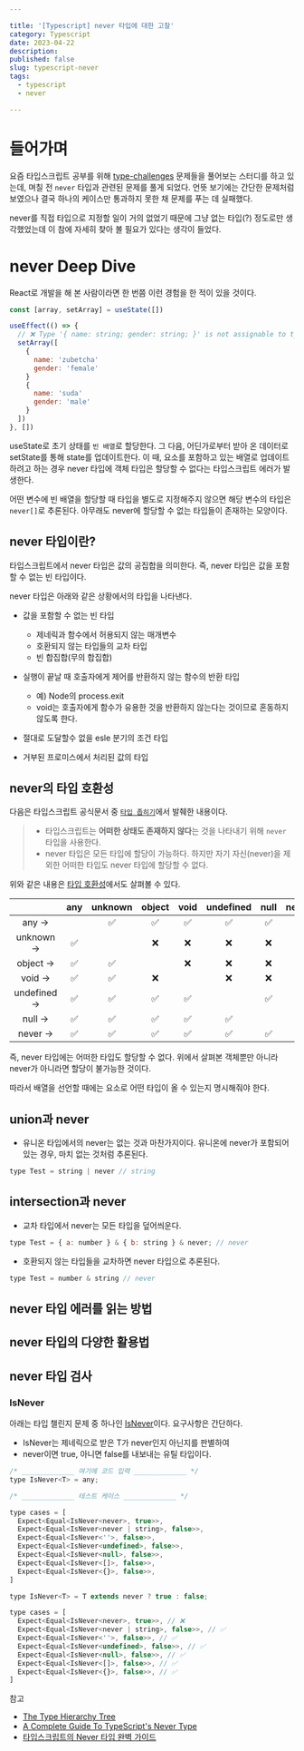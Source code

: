 ```yaml
---

title: '[Typescript] never 타입에 대한 고찰'
category: Typescript
date: 2023-04-22
description: 
published: false
slug: typescript-never
tags: 
  - typescript
  - never

---
```


# 들어가며

요즘 타입스크립트 공부를 위해 [type-challenges](https://github.com/type-challenges/type-challenges) 문제들을 풀어보는 스터디를 하고 있는데, 며칠 전 `never` 타입과 관련된 문제를 풀게 되었다. 언뜻 보기에는 간단한 문제처럼 보였으나 결국 하나의 케이스만 통과하지 못한 채 문제를 푸는 데 실패했다.

never를 직접 타입으로 지정할 일이 거의 없었기 때문에 그냥 없는 타입(?) 정도로만 생각했었는데 이 참에 자세히 찾아 볼 필요가 있다는 생각이 들었다.

# never Deep Dive

React로 개발을 해 본 사람이라면 한 번쯤 이런 경험을 한 적이 있을 것이다.

```jsx
const [array, setArray] = useState([])

useEffect(() => {
  // ❌ Type '{ name: string; gender: string; }' is not assignable to type 'never'.
  setArray([
    {
      name: 'zubetcha'
      gender: 'female'
    }
    {
      name: 'suda'
      gender: 'male'
    }
  ])
}, [])
```

useState로 초기 상태를 `빈 배열`로 할당한다. 그 다음, 어딘가로부터 받아 온 데이터로 setState를 통해 state를 업데이트한다. 이 때, 요소를 포함하고 있는 배열로 업데이트하려고 하는 경우 never 타입에 객체 타입은 할당할 수 없다는 타입스크립트 에러가 발생한다.

어떤 변수에 빈 배열을 할당할 때 타입을 별도로 지정해주지 않으면 해당 변수의 타입은 `never[]`로 추론된다. 아무래도 never에 할당할 수 없는 타입들이 존재하는 모양이다.

## never 타입이란?

타입스크립트에서 never 타입은 값의 공집합을 의미한다. 즉, never 타입은 값을 포함할 수 없는 빈 타입이다.

never 타입은 아래와 같은 상황에서의 타입을 나타낸다.

- 값을 포함할 수 없는 빈 타입

  - 제네릭과 함수에서 허용되지 않는 매개변수
  - 호환되지 않는 타입들의 교차 타입
  - 빈 합집합(무의 합집합)

- 실행이 끝날 때 호출자에게 제어를 반환하지 않는 함수의 반환 타입

  - 예) Node의 process.exit
  - void는 호출자에게 함수가 유용한 것을 반환하지 않는다는 것이므로 혼동하지 않도록 한다.

- 절대로 도달할수 없을 esle 분기의 조건 타입
- 거부된 프로미스에서 처리된 값의 타입

## never의 타입 호환성

다음은 타입스크립트 공식문서 중 [`타입 좁히기`](https://www.typescriptlang.org/docs/handbook/2/narrowing.html)에서 발췌한 내용이다.

> - 타입스크립트는 **어떠한 상태도 존재하지 않다**는 것을 나타내기 위해 `never` 타입을 사용한다.
> - never 타입은 모든 타입에 할당이 가능하다. 하지만 자기 자신(never)을 제외한 어떠한 타입도 never 타입에 할당할 수 없다.

위와 같은 내용은 [타입 호환성](https://www.typescriptlang.org/docs/handbook/type-compatibility.html)에서도 살펴볼 수 있다.

|             | any | unknown | object | void | undefined | null | never |
| :---------: | :-: | :-----: | :----: | :--: | :-------: | :--: | :---: |
|    any →    |     |   ✅    |   ✅   |  ✅  |    ✅     |  ✅  |  ❌   |
|  unknown →  | ✅  |         |   ❌   |  ❌  |    ❌     |  ❌  |  ❌   |
|  object →   | ✅  |   ✅    |        |  ❌  |    ❌     |  ❌  |  ❌   |
|   void →    | ✅  |   ✅    |   ❌   |      |    ❌     |  ❌  |  ❌   |
| undefined → | ✅  |   ✅    |   ✅   |  ✅  |           |  ✅  |  ❌   |
|   null →    | ✅  |   ✅    |   ✅   |  ✅  |    ✅     |      |  ❌   |
|   never →   | ✅  |   ✅    |   ✅   |  ✅  |    ✅     |  ✅  |       |

즉, never 타입에는 어떠한 타입도 할당할 수 없다. 위에서 살펴본 객체뿐만 아니라 never가 아니라면 할당이 불가능한 것이다.

따라서 배열을 선언할 때에는 요소로 어떤 타입이 올 수 있는지 명시해줘야 한다.

## union과 never

- 유니온 타입에서의 never는 없는 것과 마찬가지이다. 유니온에 never가 포함되어 있는 경우, 마치 없는 것처럼 추론된다.

```jsx
type Test = string | never // string
```

## intersection과 never

- 교차 타입에서 never는 모든 타입을 덮어씌운다.

```jsx
type Test = { a: number } & { b: string } & never; // never
```

- 호환되지 않는 타입들을 교차하면 never 타입으로 추론된다.

```jsx
type Test = number & string // never
```

## never 타입 에러를 읽는 방법

## never 타입의 다양한 활용법

## never 타입 검사

### IsNever

아래는 타입 챌린지 문제 중 하나인 [IsNever](https://github.com/type-challenges/type-challenges/tree/main/questions/01042-medium-isnever)이다. 요구사항은 간단하다.

- IsNever는 제네릭으로 받은 T가 never인지 아닌지를 판별하여
- never이면 true, 아니면 false를 내보내는 유틸 타입이다.

```jsx
/* _____________ 여기에 코드 입력 _____________ */
type IsNever<T> = any;

/* _____________ 테스트 케이스 _____________ */

type cases = [
  Expect<Equal<IsNever<never>, true>>,
  Expect<Equal<IsNever<never | string>, false>>,
  Expect<Equal<IsNever<''>, false>>,
  Expect<Equal<IsNever<undefined>, false>>,
  Expect<Equal<IsNever<null>, false>>,
  Expect<Equal<IsNever<[]>, false>>,
  Expect<Equal<IsNever<{}>, false>>,
]
```

```jsx
type IsNever<T> = T extends never ? true : false;

type cases = [
  Expect<Equal<IsNever<never>, true>>, // ❌
  Expect<Equal<IsNever<never | string>, false>>, // ✅
  Expect<Equal<IsNever<''>, false>>, // ✅
  Expect<Equal<IsNever<undefined>, false>>, // ✅
  Expect<Equal<IsNever<null>, false>>, // ✅
  Expect<Equal<IsNever<[]>, false>>, // ✅
  Expect<Equal<IsNever<{}>, false>>, // ✅
]
```

참고

- [The Type Hierarchy Tree](https://www.zhenghao.io/posts/type-hierarchy-tree#the-bottom-of-the-tree)
- [A Complete Guide To TypeScript's Never Type](https://www.zhenghao.io/posts/ts-never)
- [타입스크립트의 Never 타입 완벽 가이드](https://ui.toast.com/posts/ko_20220323)
